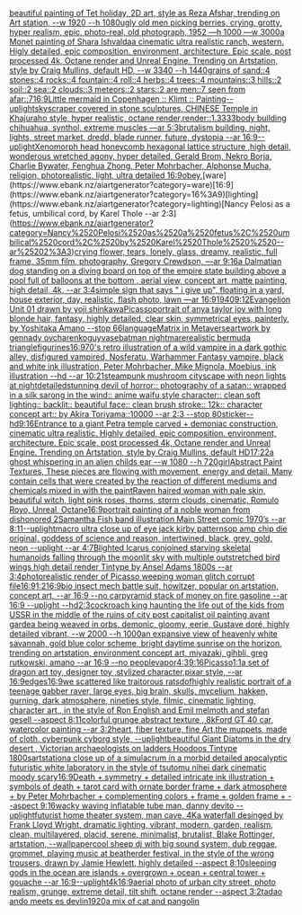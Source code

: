 [beautiful painting of Tet holiday, 2D art, style as Reza Afshar, trending on Art station, --w 1920 --h 1080](https://www.ebank.nz/aiartgenerator?category=beautiful%2520painting%2520of%2520Tet%2520holiday%2C%25202D%2520art%2C%2520style%2520as%2520Reza%2520Afshar%2C%2520trending%2520on%2520Art%2520station%2C%2520--w%25201920%2520--h%25201080)[ugly old men picking berries, crying, grotty, hyper realism, epic, photo-real, old photograph, 1952 —h 1000 —w 3000](https://www.ebank.nz/aiartgenerator?category=ugly%2520old%2520men%2520picking%2520berries%2C%2520crying%2C%2520grotty%2C%2520hyper%2520realism%2C%2520epic%2C%2520photo-real%2C%2520old%2520photograph%2C%25201952%2520%E2%80%94h%25201000%2520%E2%80%94w%25203000)[a Monet painting of Shara Ishvalda](https://www.ebank.nz/aiartgenerator?category=a%2520Monet%2520painting%2520of%2520Shara%2520Ishvalda)[a cinematic ultra realistic ranch, western. Higly detailed, epic composition. environment, architecture. Epic scale, post processed 4k, Octane render and Unreal Engine. Trending on Artstation, style by Craig Mullins, default HD, --w 3340 --h 1440](https://www.ebank.nz/aiartgenerator?category=a%2520cinematic%2520ultra%2520realistic%2520ranch%2C%2520western.%2520Higly%2520detailed%2C%2520epic%2520composition.%2520environment%2C%2520architecture.%2520Epic%2520scale%2C%2520post%2520processed%25204k%2C%2520Octane%2520render%2520and%2520Unreal%2520Engine.%2520Trending%2520on%2520Artstation%2C%2520style%2520by%2520Craig%2520Mullins%2C%2520default%2520HD%2C%2520--w%25203340%2520--h%25201440)[grains of sand::4 stones::4 rocks::4 fountain::4 roll::4 herbs::4 trees::4 mountains::3 hills::2 soil::2 sea::2 clouds::3 meteors::2 stars::2 are men::7 seen from afar::7](https://www.ebank.nz/aiartgenerator?category=grains%2520of%2520sand%3A%3A4%2520stones%3A%3A4%2520rocks%3A%3A4%2520fountain%3A%3A4%2520roll%3A%3A4%2520herbs%3A%3A4%2520trees%3A%3A4%2520mountains%3A%3A3%2520hills%3A%3A2%2520soil%3A%3A2%2520sea%3A%3A2%2520clouds%3A%3A3%2520meteors%3A%3A2%2520stars%3A%3A2%2520are%2520men%3A%3A7%2520seen%2520from%2520afar%3A%3A7)[16:9](https://www.ebank.nz/aiartgenerator?category=16%3A9)[Little mermaid in Copenhagen :: Klimt :: Painting](https://www.ebank.nz/aiartgenerator?category=Little%2520mermaid%2520in%2520Copenhagen%2520%3A%3A%2520Klimt%2520%3A%3A%2520Painting)[--uplight](https://www.ebank.nz/aiartgenerator?category=--uplight)[skyscraper covered in stone sculptures, CHINESE  Temple in Khajuraho style, hyper realistic, octane render,](https://www.ebank.nz/aiartgenerator?category=skyscraper%2520covered%2520in%2520stone%2520sculptures%2C%2520CHINESE%2520%2520Temple%2520in%2520Khajuraho%2520style%2C%2520hyper%2520realistic%2C%2520octane%2520render%2C)[render::1.3333](https://www.ebank.nz/aiartgenerator?category=render%3A%3A1.3333)[body building chihuahua, synthol, extreme muscles —ar 5:3](https://www.ebank.nz/aiartgenerator?category=body%2520building%2520chihuahua%2C%2520synthol%2C%2520extreme%2520muscles%2520%E2%80%94ar%25205%3A3)[brutalism building, night, lights, street market, dredd, blade runner, future, dystopia --ar 16:9](https://www.ebank.nz/aiartgenerator?category=brutalism%2520building%2C%2520night%2C%2520lights%2C%2520street%2520market%2C%2520dredd%2C%2520blade%2520runner%2C%2520future%2C%2520dystopia%2520--ar%252016%3A9)[--uplight](https://www.ebank.nz/aiartgenerator?category=--uplight)[Xenomorph head honeycomb hexagonal lattice structure  ,high detail, wonderous wretched agony, hyper detailed, Gerald Brom, Nekro Borja, Charlie Bywater, Fenghua Zhong, Peter Mohrbacher, Alphonse Mucha, religion, photorealistic, light, ultra detailed 16:9](https://www.ebank.nz/aiartgenerator?category=Xenomorph%2520head%2520honeycomb%2520hexagonal%2520lattice%2520structure%2520%2520%2Chigh%2520detail%2C%2520wonderous%2520wretched%2520agony%2C%2520hyper%2520detailed%2C%2520Gerald%2520Brom%2C%2520Nekro%2520Borja%2C%2520Charlie%2520Bywater%2C%2520Fenghua%2520Zhong%2C%2520Peter%2520Mohrbacher%2C%2520Alphonse%2520Mucha%2C%2520religion%2C%2520photorealistic%2C%2520light%2C%2520ultra%2520detailed%252016%3A9)[obey.](https://www.ebank.nz/aiartgenerator?category=obey.)[ware](https://www.ebank.nz/aiartgenerator?category=ware)[16:9](https://www.ebank.nz/aiartgenerator?category=16%3A9)[lighting](https://www.ebank.nz/aiartgenerator?category=lighting)[Nancy Pelosi as a fetus, umbilical cord, by Karel Thole  --ar 2:3](https://www.ebank.nz/aiartgenerator?category=Nancy%2520Pelosi%2520as%2520a%2520fetus%2C%2520umbilical%2520cord%2C%2520by%2520Karel%2520Thole%2520%2520--ar%25202%3A3)[crying flower, tears, lonely, glass, dreamy, realistic, full frame, 35mm film, photography, Gregory Crewdson, —ar 9:16](https://www.ebank.nz/aiartgenerator?category=crying%2520flower%2C%2520tears%2C%2520lonely%2C%2520glass%2C%2520dreamy%2C%2520realistic%2C%2520full%2520frame%2C%252035mm%2520film%2C%2520photography%2C%2520Gregory%2520Crewdson%2C%2520%E2%80%94ar%25209%3A16)[a Dalmatian dog standing on a diving board on top of the empire state building above a pool full of balloons at the bottom , aerial view, concept art, matte painting, high detail, 4k, --ar 3:4](https://www.ebank.nz/aiartgenerator?category=a%2520Dalmatian%2520dog%2520standing%2520on%2520a%2520diving%2520board%2520on%2520top%2520of%2520the%2520empire%2520state%2520building%2520above%2520a%2520pool%2520full%2520of%2520balloons%2520at%2520the%2520bottom%2520%2C%2520aerial%2520view%2C%2520concept%2520art%2C%2520matte%2520painting%2C%2520high%2520detail%2C%25204k%2C%2520--ar%25203%3A4)[simple sign that says " i give up", floating in a yard, house exterior, day, realistic, flash photo, lawn —ar 16:9](https://www.ebank.nz/aiartgenerator?category=simple%2520sign%2520that%2520says%2520%22%2520i%2520give%2520up%22%2C%2520floating%2520in%2520a%2520yard%2C%2520house%2520exterior%2C%2520day%2C%2520realistic%2C%2520flash%2520photo%2C%2520lawn%2520%E2%80%94ar%252016%3A9)[1940](https://www.ebank.nz/aiartgenerator?category=1940)[9:12](https://www.ebank.nz/aiartgenerator?category=9%3A12)[Evangelion Unit 01 drawn by yoji shinkawa](https://www.ebank.nz/aiartgenerator?category=Evangelion%2520Unit%252001%2520drawn%2520by%2520yoji%2520shinkawa)[Picasso](https://www.ebank.nz/aiartgenerator?category=Picasso)[portrait of anya taylor joy with long blonde hair, fantasy, highly detailed, clear skin, symmetrical eyes, painterly, by Yoshitaka Amano --stop 66](https://www.ebank.nz/aiartgenerator?category=portrait%2520of%2520anya%2520taylor%2520joy%2520with%2520long%2520blonde%2520hair%2C%2520fantasy%2C%2520highly%2520detailed%2C%2520clear%2520skin%2C%2520symmetrical%2520eyes%2C%2520painterly%2C%2520by%2520Yoshitaka%2520Amano%2520--stop%252066)[language](https://www.ebank.nz/aiartgenerator?category=language)[Matrix in Metaverse](https://www.ebank.nz/aiartgenerator?category=Matrix%2520in%2520Metaverse)[artwork by gennady ovcharenko](https://www.ebank.nz/aiartgenerator?category=artwork%2520by%2520gennady%2520ovcharenko)[guy](https://www.ebank.nz/aiartgenerator?category=guy)[vase](https://www.ebank.nz/aiartgenerator?category=vase)[batman nightmare](https://www.ebank.nz/aiartgenerator?category=batman%2520nightmare)[realistic bermuda triangle](https://www.ebank.nz/aiartgenerator?category=realistic%2520bermuda%2520triangle)[figurines](https://www.ebank.nz/aiartgenerator?category=figurines)[16:9](https://www.ebank.nz/aiartgenerator?category=16%3A9)[70's retro illustration of a wild vampire in a dark gothic alley, disfigured vampired, Nosferatu, Warhammer Fantasy vampire, black and white ink illustration,  Peter Mohrbacher, Mike Mignola, Moebius, ink illustration  --hd --ar 10:21](https://www.ebank.nz/aiartgenerator?category=70%27s%2520retro%2520illustration%2520of%2520a%2520wild%2520vampire%2520in%2520a%2520dark%2520gothic%2520alley%2C%2520disfigured%2520vampired%2C%2520Nosferatu%2C%2520Warhammer%2520Fantasy%2520vampire%2C%2520black%2520and%2520white%2520ink%2520illustration%2C%2520%2520Peter%2520Mohrbacher%2C%2520Mike%2520Mignola%2C%2520Moebius%2C%2520ink%2520illustration%2520%2520--hd%2520--ar%252010%3A21)[steampunk mushroom cityscape with neon lights at night](https://www.ebank.nz/aiartgenerator?category=steampunk%2520mushroom%2520cityscape%2520with%2520neon%2520lights%2520at%2520night)[detailed](https://www.ebank.nz/aiartgenerator?category=detailed)[stunning devil of horror:: photography of a satan:: wrapped in a silk sarong in the wind:: anime waifu style character:: clean soft lighting:: backlit:: beautiful face:: clean brush stroke:: 12k:: character concept art:: by Akira Toriyama::10000  --ar 2:3 --stop 80](https://www.ebank.nz/aiartgenerator?category=stunning%2520devil%2520of%2520horror%3A%3A%2520photography%2520of%2520a%2520satan%3A%3A%2520wrapped%2520in%2520a%2520silk%2520sarong%2520in%2520the%2520wind%3A%3A%2520anime%2520waifu%2520style%2520character%3A%3A%2520clean%2520soft%2520lighting%3A%3A%2520backlit%3A%3A%2520beautiful%2520face%3A%3A%2520clean%2520brush%2520stroke%3A%3A%252012k%3A%3A%2520character%2520concept%2520art%3A%3A%2520by%2520Akira%2520Toriyama%3A%3A10000%2520%2520--ar%25202%3A3%2520--stop%252080)[sticker](https://www.ebank.nz/aiartgenerator?category=sticker)[--hd](https://www.ebank.nz/aiartgenerator?category=--hd)[9:16](https://www.ebank.nz/aiartgenerator?category=9%3A16)[Entrance to a giant Petra temple carved + demoniac construction, cinematic ultra realistic. Highly detailed, epic composition. environment, architecture. Epic scale, post processed 4k, Octane render and Unreal Engine. Trending on Artstation, style by Craig Mullins, default HD](https://www.ebank.nz/aiartgenerator?category=Entrance%2520to%2520a%2520giant%2520Petra%2520temple%2520carved%2520%2B%2520demoniac%2520construction%2C%2520cinematic%2520ultra%2520realistic.%2520Highly%2520detailed%2C%2520epic%2520composition.%2520environment%2C%2520architecture.%2520Epic%2520scale%2C%2520post%2520processed%25204k%2C%2520Octane%2520render%2520and%2520Unreal%2520Engine.%2520Trending%2520on%2520Artstation%2C%2520style%2520by%2520Craig%2520Mullins%2C%2520default%2520HD)[17:22](https://www.ebank.nz/aiartgenerator?category=17%3A22)[a ghost whispering in an alien childs ear --w 1080 --h 720](https://www.ebank.nz/aiartgenerator?category=a%2520ghost%2520whispering%2520in%2520an%2520alien%2520childs%2520ear%2520--w%25201080%2520--h%2520720)[girl](https://www.ebank.nz/aiartgenerator?category=girl)[Abstract Paint Textures, These pieces are flowing with movement, energy and detail. Many contain cells that were created by the reaction of different mediums and chemicals mixed in with the paint](https://www.ebank.nz/aiartgenerator?category=Abstract%2520Paint%2520Textures%2C%2520These%2520pieces%2520are%2520flowing%2520with%2520movement%2C%2520energy%2520and%2520detail.%2520Many%2520contain%2520cells%2520that%2520were%2520created%2520by%2520the%2520reaction%2520of%2520different%2520mediums%2520and%2520chemicals%2520mixed%2520in%2520with%2520the%2520paint)[Raven haired woman with pale skin, beautiful witch, light pink roses, thorns, storm clouds, cinematic, Romulo Royo, Unreal, Octane](https://www.ebank.nz/aiartgenerator?category=Raven%2520haired%2520woman%2520with%2520pale%2520skin%2C%2520beautiful%2520witch%2C%2520light%2520pink%2520roses%2C%2520thorns%2C%2520storm%2520clouds%2C%2520cinematic%2C%2520Romulo%2520Royo%2C%2520Unreal%2C%2520Octane)[16:9](https://www.ebank.nz/aiartgenerator?category=16%3A9)[portrait painting of a noble woman from dishonored 2](https://www.ebank.nz/aiartgenerator?category=portrait%2520painting%2520of%2520a%2520noble%2520woman%2520from%2520dishonored%25202)[Samantha Fish band illustration Main Street comic 1970’s --ar 8:11](https://www.ebank.nz/aiartgenerator?category=Samantha%2520Fish%2520band%2520illustration%2520Main%2520Street%2520comic%25201970%E2%80%99s%2520--ar%25208%3A11)[--uplight](https://www.ebank.nz/aiartgenerator?category=--uplight)[macro ultra close up of eye jack kirby patterns](https://www.ebank.nz/aiartgenerator?category=macro%2520ultra%2520close%2520up%2520of%2520eye%2520jack%2520kirby%2520patterns)[op amp chip die original, goddess of science and reason, intertwined, black, grey, gold, neon --uplight --ar 4:7](https://www.ebank.nz/aiartgenerator?category=op%2520amp%2520chip%2520die%2520original%2C%2520goddess%2520of%2520science%2520and%2520reason%2C%2520intertwined%2C%2520black%2C%2520grey%2C%2520gold%2C%2520neon%2520--uplight%2520--ar%25204%3A7)[](https://www.ebank.nz/aiartgenerator?category=)[Blighted Icarus conjoined starving skeletal humanoids falling through the moonlit sky with multiple outstretched bird wings high detail render Tintype by Ansel Adams 1800s --ar 3:4](https://www.ebank.nz/aiartgenerator?category=Blighted%2520Icarus%2520conjoined%2520starving%2520skeletal%2520humanoids%2520falling%2520through%2520the%2520moonlit%2520sky%2520with%2520multiple%2520outstretched%2520bird%2520wings%2520high%2520detail%2520render%2520Tintype%2520by%2520Ansel%2520Adams%25201800s%2520--ar%25203%3A4)[photorealistic render of Picasso weeping woman glitch corrupt file](https://www.ebank.nz/aiartgenerator?category=photorealistic%2520render%2520of%2520Picasso%2520weeping%2520woman%2520glitch%2520corrupt%2520file)[16:9](https://www.ebank.nz/aiartgenerator?category=16%3A9)[1:2](https://www.ebank.nz/aiartgenerator?category=1%3A2)[16:9](https://www.ebank.nz/aiartgenerator?category=16%3A9)[bio insect mech battle suit, howitzer, popular on artstation, concept art, --ar 16:9 --no car](https://www.ebank.nz/aiartgenerator?category=bio%2520insect%2520mech%2520battle%2520suit%2C%2520howitzer%2C%2520popular%2520on%2520artstation%2C%2520concept%2520art%2C%2520--ar%252016%3A9%2520--no%2520car)[pyramid stack of money on fire gasoline --ar 16:9 --uplight --hd](https://www.ebank.nz/aiartgenerator?category=pyramid%2520stack%2520of%2520money%2520on%2520fire%2520gasoline%2520--ar%252016%3A9%2520--uplight%2520--hd)[2:3](https://www.ebank.nz/aiartgenerator?category=2%3A3)[cockroach king haunting the life out of the kids from USSR in the middle of the ruins of city post capitalist oil painting avant garde](https://www.ebank.nz/aiartgenerator?category=cockroach%2520king%2520haunting%2520the%2520life%2520out%2520of%2520the%2520kids%2520from%2520USSR%2520in%2520the%2520middle%2520of%2520the%2520ruins%2520of%2520city%2520post%2520capitalist%2520oil%2520painting%2520avant%2520garde)[a being weaved in orbs, demonic, gloomy, eerie, Gustave doré, highly detailed vibrant, --w 2000 --h 1000](https://www.ebank.nz/aiartgenerator?category=a%2520being%2520weaved%2520in%2520orbs%2C%2520demonic%2C%2520gloomy%2C%2520eerie%2C%2520Gustave%2520dor%C3%A9%2C%2520highly%2520detailed%2520vibrant%2C%2520--w%25202000%2520--h%25201000)[an expansive view of heavenly white savannah, gold  blue color scheme, bright daytime sunrise on the horizon, trending on artstation, environment concept art, miyazaki, gihbli, greg rutkowski, amano --ar 16:9 --no people](https://www.ebank.nz/aiartgenerator?category=an%2520expansive%2520view%2520of%2520heavenly%2520white%2520savannah%2C%2520gold%2520%2520blue%2520color%2520scheme%2C%2520bright%2520daytime%2520sunrise%2520on%2520the%2520horizon%2C%2520trending%2520on%2520artstation%2C%2520environment%2520concept%2520art%2C%2520miyazaki%2C%2520gihbli%2C%2520greg%2520rutkowski%2C%2520amano%2520--ar%252016%3A9%2520--no%2520people)[vapor](https://www.ebank.nz/aiartgenerator?category=vapor)[4:3](https://www.ebank.nz/aiartgenerator?category=4%3A3)[9:16](https://www.ebank.nz/aiartgenerator?category=9%3A16)[Picasso](https://www.ebank.nz/aiartgenerator?category=Picasso)[1:1](https://www.ebank.nz/aiartgenerator?category=1%3A1)[a set of dragon art toy, designer toy ,stylized character,pixar style, --ar 16:9](https://www.ebank.nz/aiartgenerator?category=a%2520set%2520of%2520dragon%2520art%2520toy%2C%2520designer%2520toy%2520%2Cstylized%2520character%2Cpixar%2520style%2C%2520--ar%252016%3A9)[edges](https://www.ebank.nz/aiartgenerator?category=edges)[16:9](https://www.ebank.nz/aiartgenerator?category=16%3A9)[we scattered like traitorous rats](https://www.ebank.nz/aiartgenerator?category=we%2520scattered%2520like%2520traitorous%2520rats)[dof](https://www.ebank.nz/aiartgenerator?category=dof)[highly realistic portrait of a teenage gabber raver, large eyes, big brain, skulls, mycelium, hakken, gurning, dark atmosphere, nineties style, filmic, cinematic lighting, character art,, in the style of Ron English and Emil melmoth and stefan gesell --aspect 8:11](https://www.ebank.nz/aiartgenerator?category=highly%2520realistic%2520portrait%2520of%2520a%2520teenage%2520gabber%2520raver%2C%2520large%2520eyes%2C%2520big%2520brain%2C%2520skulls%2C%2520mycelium%2C%2520hakken%2C%2520gurning%2C%2520dark%2520atmosphere%2C%2520nineties%2520style%2C%2520filmic%2C%2520cinematic%2520lighting%2C%2520character%2520art%2C%2C%2520in%2520the%2520style%2520of%2520Ron%2520English%2520and%2520Emil%2520melmoth%2520and%2520stefan%2520gesell%2520--aspect%25208%3A11)[colorful grunge abstract texture , 8k](https://www.ebank.nz/aiartgenerator?category=colorful%2520grunge%2520abstract%2520texture%2520%2C%25208k)[Ford GT 40 car, watercolor painting --ar 3:2](https://www.ebank.nz/aiartgenerator?category=Ford%2520GT%252040%2520car%2C%2520watercolor%2520painting%2520--ar%25203%3A2)[heart, fiber texture, fine Art,](https://www.ebank.nz/aiartgenerator?category=heart%2C%2520fiber%2520texture%2C%2520fine%2520Art%2C)[the muppets, made of cloth, cyberpunk cyborg style, --uplight](https://www.ebank.nz/aiartgenerator?category=the%2520muppets%2C%2520made%2520of%2520cloth%2C%2520cyberpunk%2520cyborg%2520style%2C%2520--uplight)[beautiful Giant Diatoms in the dry desert , Victorian archaeologists on ladders Hoodoos Tintype 1800s](https://www.ebank.nz/aiartgenerator?category=beautiful%2520Giant%2520Diatoms%2520in%2520the%2520dry%2520desert%2520%2C%2520Victorian%2520archaeologists%2520on%2520ladders%2520Hoodoos%2520Tintype%25201800s)[artstation](https://www.ebank.nz/aiartgenerator?category=artstation)[a close up of a simulacrum in a morbid detailed apocalyptic futuristic white laboratory in the style of tsutomu nihei dark cinematic moody scary](https://www.ebank.nz/aiartgenerator?category=a%2520close%2520up%2520of%2520a%2520simulacrum%2520in%2520a%2520morbid%2520detailed%2520apocalyptic%2520futuristic%2520white%2520laboratory%2520in%2520the%2520style%2520of%2520tsutomu%2520nihei%2520dark%2520cinematic%2520moody%2520scary)[16:9](https://www.ebank.nz/aiartgenerator?category=16%3A9)[Death + symmetry + detailed intricate ink illustration + symbols of death + tarot card with ornate border frame + dark atmosphere + by Peter Mohrbacher + complementing colors + frame + golden frame + --aspect 9:16](https://www.ebank.nz/aiartgenerator?category=Death%2520%2B%2520symmetry%2520%2B%2520detailed%2520intricate%2520ink%2520illustration%2520%2B%2520symbols%2520of%2520death%2520%2B%2520tarot%2520card%2520with%2520ornate%2520border%2520frame%2520%2B%2520dark%2520atmosphere%2520%2B%2520by%2520Peter%2520Mohrbacher%2520%2B%2520complementing%2520colors%2520%2B%2520frame%2520%2B%2520golden%2520frame%2520%2B%2520--aspect%25209%3A16)[wacky waving inflatable tube man, danny devito --uplight](https://www.ebank.nz/aiartgenerator?category=wacky%2520waving%2520inflatable%2520tube%2520man%2C%2520danny%2520devito%2520--uplight)[futurist home theater system, man cave, 4K](https://www.ebank.nz/aiartgenerator?category=futurist%2520home%2520theater%2520system%2C%2520man%2520cave%2C%25204K)[a waterfall desinged by Frank Lloyd Wright, dramatic lighting, vibrant, modern, garden, realism, clean, multilayered, placid, serene, minimalist, brutalist,  Blake Rottinger, artstation, --wallpaper](https://www.ebank.nz/aiartgenerator?category=a%2520waterfall%2520desinged%2520by%2520Frank%2520Lloyd%2520Wright%2C%2520dramatic%2520lighting%2C%2520vibrant%2C%2520modern%2C%2520garden%2C%2520realism%2C%2520clean%2C%2520multilayered%2C%2520placid%2C%2520serene%2C%2520minimalist%2C%2520brutalist%2C%2520%2520Blake%2520Rottinger%2C%2520artstation%2C%2520--wallpaper)[](https://www.ebank.nz/aiartgenerator?category=)[cool  sheep dj with big sound system, dub reggae, grommet, playing music at beatherder festival, in the style of the wrong trousers, drawn by Jamie Hewlett, highly detailed --aspect 8:10](https://www.ebank.nz/aiartgenerator?category=cool%2520%2520sheep%2520dj%2520with%2520big%2520sound%2520system%2C%2520dub%2520reggae%2C%2520grommet%2C%2520playing%2520music%2520at%2520beatherder%2520festival%2C%2520in%2520the%2520style%2520of%2520the%2520wrong%2520trousers%2C%2520drawn%2520by%2520Jamie%2520Hewlett%2C%2520highly%2520detailed%2520--aspect%25208%3A10)[sleeping gods in the ocean are islands + overgrown + ocean + central tower + gouache --ar 16:9](https://www.ebank.nz/aiartgenerator?category=sleeping%2520gods%2520in%2520the%2520ocean%2520are%2520islands%2520%2B%2520overgrown%2520%2B%2520ocean%2520%2B%2520central%2520tower%2520%2B%2520gouache%2520--ar%252016%3A9)[--uplight](https://www.ebank.nz/aiartgenerator?category=--uplight)[4k](https://www.ebank.nz/aiartgenerator?category=4k)[16:9](https://www.ebank.nz/aiartgenerator?category=16%3A9)[aerial photo of urban city street, photo realism, grunge, extreme detail, tilt shift, octane render --aspect 3:2](https://www.ebank.nz/aiartgenerator?category=aerial%2520photo%2520of%2520urban%2520city%2520street%2C%2520photo%2520realism%2C%2520grunge%2C%2520extreme%2520detail%2C%2520tilt%2520shift%2C%2520octane%2520render%2520--aspect%25203%3A2)[tadao ando meets es devlin](https://www.ebank.nz/aiartgenerator?category=tadao%2520ando%2520meets%2520es%2520devlin)[1920](https://www.ebank.nz/aiartgenerator?category=1920)[a mix of cat and pangolin](https://www.ebank.nz/aiartgenerator?category=a%2520mix%2520of%2520cat%2520and%2520pangolin)